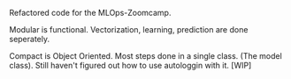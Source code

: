 Refactored code for the MLOps-Zoomcamp. 

Modular is functional. Vectorization, learning, prediction are done seperately.

Compact is Object Oriented. Most steps done in a single class. (The model class). Still haven't figured out how to use autologgin with it. [WIP]
